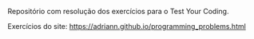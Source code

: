 Repositório com resolução dos exercícios para o Test Your Coding.

Exercícios do site:
https://adriann.github.io/programming_problems.html
